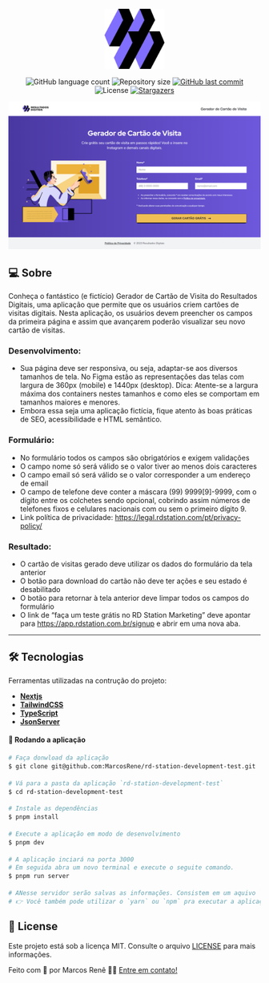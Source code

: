 <p align="center">
 <img
    src=".github/symbol.svg"
    alt="RD Symbol"
    title="RD Symbol"
    width="120px"
    height="120px"
  />
<p>

<p align="center">
  <img alt="GitHub language count" src="https://img.shields.io/github/languages/count/MarcosRene/rd-station-development-test">

  <img alt="Repository size" src="https://img.shields.io/github/repo-size/MarcosRene/rd-station-development-test">

  <a href="https://github.com/MarcosRene/rd-station-development-test/commits/main">
    <img alt="GitHub last commit" src="https://img.shields.io/github/last-commit/MarcosRene/rd-station-development-test">
  </a>

   <img alt="License" src="https://img.shields.io/badge/license-MIT-blue">

   <a href="https://github.com/MarcosRene/rd-station-development-test/stargazers">
    <img alt="Stargazers" src="https://img.shields.io/github/stars/MarcosRene/rd-station-development-test?style=social">
  </a>
</p>

<p>
   <img
    src=".github/bg-cover.png"
    alt="Gerador de cartão de visita"
    title="Gerador de cartão de visita"
  />
</p>

## 💻 Sobre

Conheça o fantástico (e fictício) Gerador de Cartão de Visita do Resultados Digitais,
uma aplicação que permite que os usuários criem cartões de visitas digitais. Nesta
aplicação, os usuários devem preencher os campos da primeira página e assim que
avançarem poderão visualizar seu novo cartão de visitas.

### Desenvolvimento:

- Sua página deve ser responsiva, ou seja, adaptar-se aos diversos tamanhos
  de tela. No Figma estão as representações das telas com largura de 360px
  (mobile) e 1440px (desktop).
  Dica: Atente-se a largura máxima dos containers nestes tamanhos e como
  eles se comportam em tamanhos maiores e menores.
- Embora essa seja uma aplicação fictícia, fique atento às boas práticas de
  SEO, acessibilidade e HTML semântico.

### Formulário:

- No formulário todos os campos são obrigatórios e exigem validações
- O campo nome só será válido se o valor tiver ao menos dois caracteres
- O campo email só será válido se o valor corresponder a um endereço de
  email
- O campo de telefone deve conter a máscara (99) 9999[9]-9999, com o dígito
  entre os colchetes sendo opcional, cobrindo assim números de telefones
  fixos e celulares nacionais com ou sem o primeiro dígito 9.
- Link política de privacidade: https://legal.rdstation.com/pt/privacy-policy/

### Resultado:

- O cartão de visitas gerado deve utilizar os dados do formulário da tela
  anterior
- O botão para download do cartão não deve ter ações e seu estado é
  desabilitado
- O botão para retornar à tela anterior deve limpar todos os campos do
  formulário
- O link de “faça um teste grátis no RD Station Marketing” deve apontar para
  https://app.rdstation.com.br/signup e abrir em uma nova aba.

---

## 🛠 Tecnologias

Ferramentas utilizadas na contrução do projeto:

- **[Nextjs](https://nextjs.org/)**
- **[TailwindCSS](https://tailwindcss.com/)**
- **[TypeScript](https://www.typescriptlang.org/)**
- **[JsonServer](https://www.npmjs.com/package/json-server)**

#### 🧭 Rodando a aplicação

```bash
# Faça donwload da aplicação
$ git clone git@github.com:MarcosRene/rd-station-development-test.git

# Vá para a pasta da aplicação `rd-station-development-test`
$ cd rd-station-development-test

# Instale as dependências
$ pnpm install

# Execute a aplicação em modo de desenvolvimento
$ pnpm dev

# A aplicação inciará na porta 3000
# Em seguida abra um novo terminal e execute o seguite comando.
$ pnpm run server

# ANesse servidor serão salvas as informações. Consistem em um aquivo `api-cards.json` na raiz do projeto.
# 👉 Você também pode utilizar o `yarn` ou `npm` pra executar a aplicação 👈
```

## 📝 License

Este projeto está sob a licença MIT. Consulte o arquivo [LICENSE](./LICENSE) para mais informações.

Feito com 💜 por Marcos Renê 👋🏽 [Entre em contato!](https://www.linkedin.com/in/marcosrene/)
